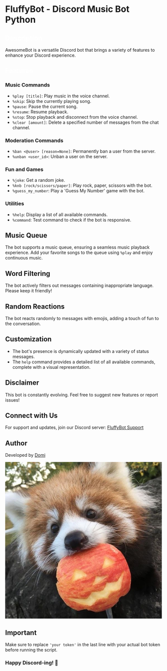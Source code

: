 # FluffyBot - Discord Music Bot Python

## <span style="color:White">Description</span>
AwesomeBot is a versatile Discord bot that brings a variety of features to enhance your Discord experience.

## <span style="color:White">Features</span>

### Music Commands
- `%play [title]`: Play music in the voice channel.
- `%skip`: Skip the currently playing song.
- `%pause`: Pause the current song.
- `%resume`: Resume playback.
- `%stop`: Stop playback and disconnect from the voice channel.
- `%clear [amount]`: Delete a specified number of messages from the chat channel.

### Moderation Commands
- `%ban <@user> [reason=None]`: Permanently ban a user from the server.
- `%unban <user_id>`: Unban a user on the server.

### Fun and Games
- `%joke`: Get a random joke.
- `%knb [rock/scissors/paper]`: Play rock, paper, scissors with the bot.
- `%guess_my_number`: Play a 'Guess My Number' game with the bot.

### Utilities
- `%help`: Display a list of all available commands.
- `%command`: Test command to check if the bot is responsive.

## Music Queue
The bot supports a music queue, ensuring a seamless music playback experience. Add your favorite songs to the queue using `%play` and enjoy continuous music.

## Word Filtering
The bot actively filters out messages containing inappropriate language. Please keep it friendly!

## Random Reactions
The bot reacts randomly to messages with emojis, adding a touch of fun to the conversation.

## Customization
- The bot's presence is dynamically updated with a variety of status messages.
- The `help` command provides a detailed list of all available commands, complete with a visual representation.

## Disclaimer
This bot is constantly evolving. Feel free to suggest new features or report issues!

## Connect with Us
For support and updates, join our Discord server: [FluffyBot Support](https://discord.gg/aZwgjdNvVs)

## Author
Developed by [Domi](https://www.twitch.tv/amicus_l)

![Alt text](73a75539c17d134c25333d955bdebb33.jpg)

## Important
Make sure to replace `'your token'` in the last line with your actual bot token before running the script.

### Happy Discord-ing! 🤖
